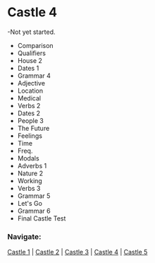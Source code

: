 # Castle 4
-Not yet started. 
* Comparison<br>
* Qualifiers<br>
* House 2<br>
* Dates 1<br>
* Grammar 4<br>
* Adjective<br>
* Location<br>
* Medical<br>
* Verbs 2<br>
* Dates 2<br>
* People 3<br>
* The Future<br>
* Feelings<br>
* Time<br>
* Freq.<br>
* Modals<br>
* Adverbs 1<br>
* Nature 2<br>
* Working<br>
* Verbs 3<br>
* Grammar 5<br>
* Let's Go<br>
* Grammar 6<br>
* Final Castle Test<br>

### Navigate: <br>
[Castle 1](https://github.com/EO4wellness/T-I-L/blob/main/polyglot/aleman/Castle-1/README.md)  | [Castle 2](https://github.com/EO4wellness/T-I-L/blob/main/polyglot/aleman/Castle-2/README.md)  | [Castle 3](https://github.com/EO4wellness/T-I-L/blob/main/polyglot/aleman/Castle-3/README.md)   | [Castle 4](https://github.com/EO4wellness/T-I-L/blob/main/polyglot/aleman/Castle-4/README.md)  | [Castle 5](https://github.com/EO4wellness/T-I-L/blob/main/polyglot/aleman/Castle-5/README.md) 
